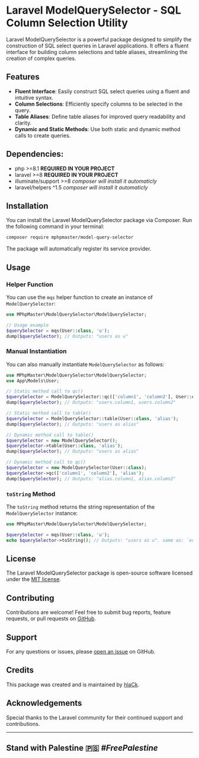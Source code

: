 # Laravel ModelQuerySelector - SQL Column Selection Utility

Laravel ModelQuerySelector is a powerful package designed to simplify the construction of SQL select queries in Laravel
applications. It offers a fluent interface for building column selections and table aliases, streamlining the creation
of complex queries.

## Features

- **Fluent Interface**: Easily construct SQL select queries using a fluent and intuitive syntax.
- **Column Selections**: Efficiently specify columns to be selected in the query.
- **Table Aliases**: Define table aliases for improved query readability and clarity.
- **Dynamic and Static Methods**: Use both static and dynamic method calls to create queries.

## Dependencies:

* php >=8.1 **REQUIRED IN YOUR PROJECT**
* laravel >=8 **REQUIRED IN YOUR PROJECT**
* illuminate/support >=8 _composer will install it automaticly_
* laravel/helpers ^1.5 _composer will install it automaticly_

## Installation

You can install the Laravel ModelQuerySelector package via Composer. Run the following command in your terminal:

```bash
composer require mphpmaster/model-query-selector
```

The package will automatically register its service provider.

## Usage

### Helper Function

You can use the `mqs` helper function to create an instance of `ModelQuerySelector`:

```php
use MPhpMaster\ModelQuerySelector\ModelQuerySelector;

// Usage example
$querySelector = mqs(User::class, 'u');
dump($querySelector); // Outputs: "users as u"
```

### Manual Instantiation

You can also manually instantiate `ModelQuerySelector` as follows:

```php
use MPhpMaster\ModelQuerySelector\ModelQuerySelector;
use App\Models\User;

// Static method call to qc()
$querySelector = ModelQuerySelector::qc(['column1', 'column2'], User::class);
dump($querySelector); // Outputs: "users.column1, users.column2"

// Static method call to table()
$querySelector = ModelQuerySelector::table(User::class, 'alias');
dump($querySelector); // Outputs: "users as alias"

// Dynamic method call to table()
$querySelector = new ModelQuerySelector();
$querySelector->table(User::class, 'alias');
dump($querySelector); // Outputs: "users as alias"

// Dynamic method call to qc()
$querySelector = new ModelQuerySelector(User::class);
$querySelector->qc(['column1', 'column2'], 'alias');
dump($querySelector); // Outputs: "alias.column1, alias.column2"
```

### `toString` Method

The `toString` method returns the string representation of the `ModelQuerySelector` instance:

```php
use MPhpMaster\ModelQuerySelector\ModelQuerySelector;

$querySelector = mqs(User::class, 'u');
echo $querySelector->toString(); // Outputs: "users as u". same as: `echo trim($querySelector);`
```

## License

The Laravel ModelQuerySelector package is open-source software licensed under
the [MIT license](https://opensource.org/licenses/MIT).

## Contributing

Contributions are welcome! Feel free to submit bug reports, feature requests, or pull requests
on [GitHub](https://github.com/mPhpMaster/model-query-selector).

## Support

For any questions or issues, please [open an issue](https://github.com/mPhpMaster/model-query-selector/issues) on
GitHub.

## Credits

This package was created and is maintained by [hlaCk](https://github.com/mPhpMaster).

## Acknowledgements

Special thanks to the Laravel community for their continued support and contributions.

***

## Stand with Palestine 🇵🇸 <i>#FreePalestine</i>

